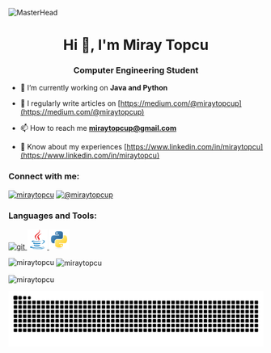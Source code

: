 ![MasterHead](https://i.pinimg.com/564x/2f/5a/63/2f5a637c27c5d2f1d156e4f752bb3ae6.jpg)
<h1 align="center">Hi 👋, I'm Miray Topcu</h1>
<h3 align="center">Computer Engineering Student</h3>

- 🔭 I’m currently working on **Java and Python**

- 📝 I regularly write articles on [https://medium.com/@miraytopcup](https://medium.com/@miraytopcup)

- 📫 How to reach me **miraytopcup@gmail.com**

- 📄 Know about my experiences [https://www.linkedin.com/in/miraytopcu](https://www.linkedin.com/in/miraytopcu)

<h3 align="left">Connect with me:</h3>
<p align="left">
<a href="https://linkedin.com/in/miraytopcu" target="blank"><img align="center" src="https://raw.githubusercontent.com/rahuldkjain/github-profile-readme-generator/master/src/images/icons/Social/linked-in-alt.svg" alt="miraytopcu" height="30" width="40" /></a>
<a href="https://medium.com/@miraytopcup" target="blank"><img align="center" src="https://raw.githubusercontent.com/rahuldkjain/github-profile-readme-generator/master/src/images/icons/Social/medium.svg" alt="@miraytopcup" height="30" width="40" /></a>
</p>

<h3 align="left">Languages and Tools:</h3>
<p align="left"> <a href="https://git-scm.com/" target="_blank" rel="noreferrer"> <img src="https://www.vectorlogo.zone/logos/git-scm/git-scm-icon.svg" alt="git" width="40" height="40"/> </a> <a href="https://www.java.com" target="_blank" rel="noreferrer"> <img src="https://raw.githubusercontent.com/devicons/devicon/master/icons/java/java-original.svg" alt="java" width="40" height="40"/> </a> <a href="https://www.python.org" target="_blank" rel="noreferrer"> <img src="https://raw.githubusercontent.com/devicons/devicon/master/icons/python/python-original.svg" alt="python" width="40" height="40"/> </a> </p>

<p><img align="left" src="https://github-readme-stats.vercel.app/api/top-langs?username=miraytopcu&show_icons=true&locale=en&layout=compact" alt="miraytopcu" /></p>

<p>&nbsp;<img align="center" src="https://github-readme-stats.vercel.app/api?username=miraytopcu&show_icons=true&locale=en" alt="miraytopcu" /></p>

<p><img align="center" src="https://github-readme-streak-stats.herokuapp.com/?user=miraytopcu&" alt="miraytopcu" /></p>

<picture>
  <source media="(prefers-color-scheme: dark)" srcset="https://raw.githubusercontent.com/miraytopcu/miraytopcu/output/github-contribution-grid-snake-dark.svg">
  <source media="(prefers-color-scheme: light)" srcset="https://raw.githubusercontent.com/miraytopcu/miraytopcu/output/github-contribution-grid-snake.svg">
  <img alt="github contribution grid snake animation" src="https://raw.githubusercontent.com/miraytopcu/miraytopcu/output/github-contribution-grid-snake.svg">
</picture>
